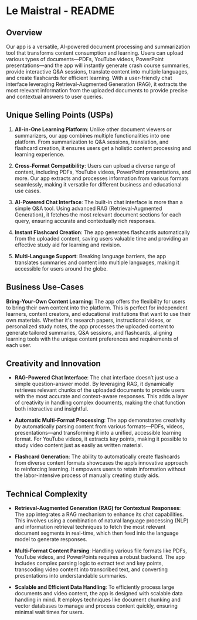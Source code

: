 # Le Maistral - README

## Overview

Our app is a versatile, AI-powered document processing and summarization tool that transforms content consumption and learning. Users can upload various types of documents—PDFs, YouTube videos, PowerPoint presentations—and the app will instantly generate crash course summaries, provide interactive Q&A sessions, translate content into multiple languages, and create flashcards for efficient learning. With a user-friendly chat interface leveraging Retrieval-Augmented Generation (RAG), it extracts the most relevant information from the uploaded documents to provide precise and contextual answers to user queries. 

## Unique Selling Points (USPs)

1. **All-in-One Learning Platform**: Unlike other document viewers or summarizers, our app combines multiple functionalities into one platform. From summarization to Q&A sessions, translation, and flashcard creation, it ensures users get a holistic content processing and learning experience.

2. **Cross-Format Compatibility**: Users can upload a diverse range of content, including PDFs, YouTube videos, PowerPoint presentations, and more. Our app extracts and processes information from various formats seamlessly, making it versatile for different business and educational use cases.

3. **AI-Powered Chat Interface**: The built-in chat interface is more than a simple Q&A tool. Using advanced RAG (Retrieval-Augmented Generation), it fetches the most relevant document sections for each query, ensuring accurate and contextually rich responses.

4. **Instant Flashcard Creation**: The app generates flashcards automatically from the uploaded content, saving users valuable time and providing an effective study aid for learning and revision.

5. **Multi-Language Support**: Breaking language barriers, the app translates summaries and content into multiple languages, making it accessible for users around the globe.

## Business Use-Cases

**Bring-Your-Own Content Learning**: The app offers the flexibility for users to bring their own content into the platform. This is perfect for independent learners, content creators, and educational institutions that want to use their own materials. Whether it's research papers, instructional videos, or personalized study notes, the app processes the uploaded content to generate tailored summaries, Q&A sessions, and flashcards, aligning learning tools with the unique content preferences and requirements of each user.

## Creativity and Innovation

- **RAG-Powered Chat Interface**: The chat interface doesn’t just use a simple question-answer model. By leveraging RAG, it dynamically retrieves relevant chunks of the uploaded documents to provide users with the most accurate and context-aware responses. This adds a layer of creativity in handling complex documents, making the chat function both interactive and insightful.

- **Automatic Multi-Format Processing**: The app demonstrates creativity by automatically parsing content from various formats—PDFs, videos, presentations—and transforming it into a unified, accessible learning format. For YouTube videos, it extracts key points, making it possible to study video content just as easily as written material.

- **Flashcard Generation**: The ability to automatically create flashcards from diverse content formats showcases the app’s innovative approach to reinforcing learning. It empowers users to retain information without the labor-intensive process of manually creating study aids.

## Technical Complexity

- **Retrieval-Augmented Generation (RAG) for Contextual Responses**: The app integrates a RAG mechanism to enhance its chat capabilities. This involves using a combination of natural language processing (NLP) and information retrieval techniques to fetch the most relevant document segments in real-time, which then feed into the language model to generate responses.

- **Multi-Format Content Parsing**: Handling various file formats like PDFs, YouTube videos, and PowerPoints requires a robust backend. The app includes complex parsing logic to extract text and key points, transcoding video content into transcribed text, and converting presentations into understandable summaries.

- **Scalable and Efficient Data Handling**: To efficiently process large documents and video content, the app is designed with scalable data handling in mind. It employs techniques like document chunking and vector databases to manage and process content quickly, ensuring minimal wait times for users.
